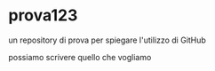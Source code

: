 # prova123
un repository di prova per spiegare l'utilizzo di GitHub

possiamo scrivere quello che vogliamo
